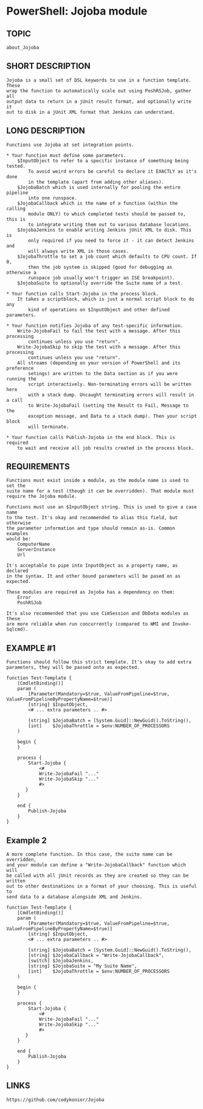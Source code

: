 # PowerShell: Jojoba module

## TOPIC
    about_Jojoba

## SHORT DESCRIPTION
    Jojoba is a small set of DSL keywords to use in a function template. These
    wrap the function to automatically scale out using PoshRSJob, gather all
    output data to return in a jUnit result format, and optionally write it 
    out to disk in a jUnit XML format that Jenkins can understand.
    
## LONG DESCRIPTION
	Functions use Jojoba at set integration points.
	
	* Your function must define some parameters.
		$InputObject to refer to a specific instance of something being tested.
            To avoid weird errors be careful to declare it EXACTLY as it's done
            in the template (apart from adding other aliases).
		$JojobaBatch which is used internally for pooling the entire pipeline
            into one runspace.
        $JojobaCallback which is the name of a function (within the calling
            module ONLY) to which completed tests should be passed to, this is
            to integrate writing them out to various database locations.
		$JojobaJenkins to enable writing Jenkins jUnit XML to disk. This is
            only required if you need to force it - it can detect Jenkins and
            will always write XML in those cases.
		$JojobaThrottle to set a job count which defaults to CPU count. If 0,
            then the job system is skipped (good for debugging as otherwise a
            runspace job usually won't trigger an ISE breakpoint).
		$JojobaSuite to optionally override the Suite name of a test.

	* Your function calls Start-Jojoba in the process block.
		It takes a scriptblock, which is just a normal script block to do any 
            kind of operations on $InputObject and other defined parameters.
		
	* Your function notifies Jojoba of any test-specific information.
		Write-JojobaFail to fail the test with a message. After this processing
            continues unless you use "return".
		Write-JojobaSkip to skip the test with a message. After this processing
            continues unless you use "return".
        All streams (depending on your version of PowerShell and its preference
            setings) are written to the Data section as if you were running the
            script interactively. Non-terminating errors will be written here
            with a stack dump. Uncaught terminating errors will result in a call
            to Write-JojobaFail (setting the Result to Fail, Message to the
            exception message, and Data to a stack dump). Then your script block
            will terminate.
		
	* Your function calls Publish-Jojoba in the end block. This is required 
        to wait and receive all job results created in the process block.

## REQUIREMENTS
	Functions must exist inside a module, as the module name is used to set the
    suite name for a test (though it can be overridden). That module must 
    require the Jojoba module.
	
	Functions must use an $InputObject string. This is used to give a case name
    to the test. It's okay and recommended to alias this field, but otherwise
    the parameter information and type should remain as-is. Common examples
    would be:
		ComputerName
		ServerInstance
		Url
		
    It's acceptable to pipe into InputObject as a property name, as declared
    in the syntax. It and other bound parameters will be pased on as expected.

	These modules are required as Jojoba has a dependency on them:	
		Error
		PoshRSJob
	
	It's also recommended that you use CimSession and DbData modules as these 
    are more reliable when run concurrently (compared to WMI and Invoke-Sqlcmd).
	
## EXAMPLE #1
	Functions should follow this strict template. It's okay to add extra 
    parameters, they will be passed onto as expected.

	function Test-Template {
		[CmdletBinding()]
		param (
			[Parameter(Mandatory=$true, ValueFromPipeline=$true, ValueFromPipelineByPropertyName=$true)]
			[string] $InputObject,
            <# ... extra parameters .. #>

			[string] $JojobaBatch = [System.Guid]::NewGuid().ToString(),
			[int]    $JojobaThrottle = $env:NUMBER_OF_PROCESSORS
		)

		begin {
		}

		process {
			Start-Jojoba {
				<#
				Write-JojobaFail "..."
				Write-JojobaSkip "..."
				#>
		   }
		}

		end {
			Publish-Jojoba
		}
	}

## Example 2
	A more complete function. In this case, the suite name can be overridden,
    and your module can define a "Write-JojobaCallback" function which will
    be called with all jUnit records as they are created so they can be written
    out to other destinations in a format of your choosing. This is useful to
    send data to a database alongside XML and Jenkins.

	function Test-Template {
		[CmdletBinding()]
		param (
			[Parameter(Mandatory=$true, ValueFromPipeline=$true, ValueFromPipelineByPropertyName=$true)]
			[string] $InputObject,
            <# ... extra parameters .. #>

			[string] $JojobaBatch = [System.Guid]::NewGuid().ToString(),
            [string] $JojobaCallback = "Write-JojobaCallback",
			[switch] $JojobaJenkins,
            [string] $JojobaSuite = "My Suite Name",
			[int]    $JojobaThrottle = $env:NUMBER_OF_PROCESSORS
		)

		begin {
		}

		process {
			Start-Jojoba {
				<#
				Write-JojobaFail "..."
				Write-JojobaSkip "..."
				#>
		   }
		}

		end {
			Publish-Jojoba
		}
	}

## LINKS
    https://github.com/codykonior/Jojoba
